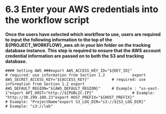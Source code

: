 # 6.3 Enter your AWS credentials into the workflow script

**Once the users have selected which workflow to use, users are required to input the following information to the top of the ${PROJECT\_WORKFLOW}\_aws.sh in your bin folder on the tracking database instance. This step is required to ensure that the AWS account credential information are passed on to both the S3 and tracking database.**

```text
#### Setting AWS ###export AWS_ACCESS_KEY_ID="${KEY_ID}"                  # required: use information from Section 1.2            export AWS_SECRET_ACCESS_KEY="${ACCESS_KEY}"          # required: use information from Section 1.2 export AWS_DEFAULT_REGION="${AWS_DEFAULT_REGION}"     # Example : "us-east-1"export API_HOST="http://${PUBLIC-IP}"                 # Example: "http://30.299.100.23"export HOST_PREFIX="${HOST_PREFIX}"                   # Example: "ProjectName"export S3_LOG_DIR="s3://${S3_LOG_DIR}"                # Example: "s3://lab"
```

